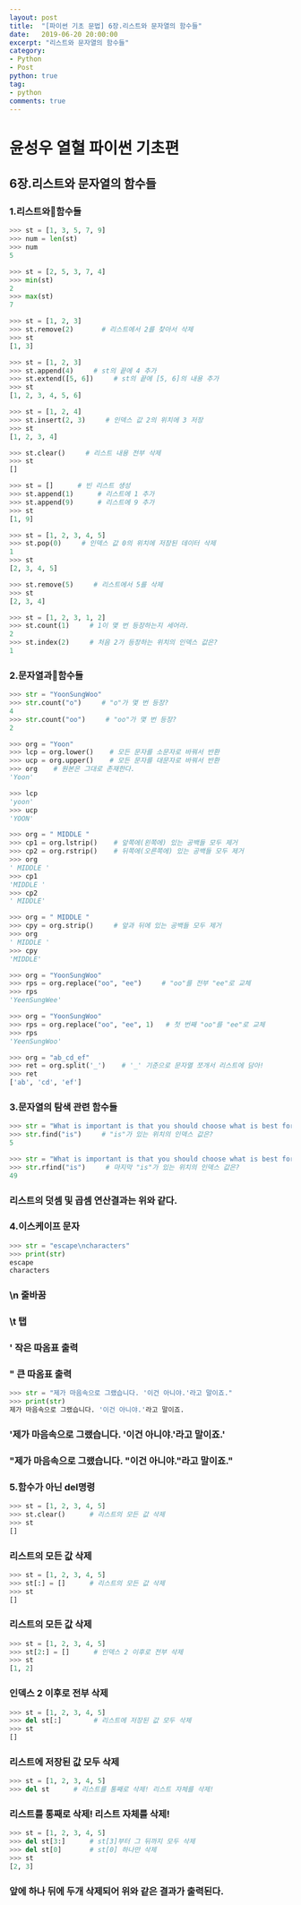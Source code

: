 ```yaml
---
layout: post
title:  "[파이썬 기초 문법] 6장.리스트와 문자열의 함수들"
date:   2019-06-20 20:00:00
excerpt: "리스트와 문자열의 함수들"
category:
- Python
- Post
python: true
tag:
- python
comments: true
---
```


# 윤성우 열혈 파이썬 기초편
## 6장.리스트와 문자열의 함수들
### 1.리스트와함수들
~~~ python
>>> st = [1, 3, 5, 7, 9]
>>> num = len(st)
>>> num
5

>>> st = [2, 5, 3, 7, 4]
>>> min(st)
2
>>> max(st)
7
~~~

~~~ python
>>> st = [1, 2, 3]
>>> st.remove(2)       # 리스트에서 2를 찾아서 삭제
>>> st
[1, 3]
~~~

~~~ python
>>> st = [1, 2, 3]
>>> st.append(4)     # st의 끝에 4 추가
>>> st.extend([5, 6])     # st의 끝에 [5, 6]의 내용 추가
>>> st
[1, 2, 3, 4, 5, 6]
~~~

~~~ python
>>> st = [1, 2, 4]
>>> st.insert(2, 3)     # 인덱스 값 2의 위치에 3 저장
>>> st
[1, 2, 3, 4]

>>> st.clear()     # 리스트 내용 전부 삭제
>>> st
[]
~~~

~~~ python
>>> st = []      # 빈 리스트 생성
>>> st.append(1)      # 리스트에 1 추가
>>> st.append(9)      # 리스트에 9 추가
>>> st
[1, 9]
~~~

~~~ python
>>> st = [1, 2, 3, 4, 5]
>>> st.pop(0)     # 인덱스 값 0의 위치에 저장된 데이터 삭제
1
>>> st
[2, 3, 4, 5]

>>> st.remove(5)     # 리스트에서 5를 삭제
>>> st
[2, 3, 4]
~~~

~~~ python
>>> st = [1, 2, 3, 1, 2]
>>> st.count(1)     # 1이 몇 번 등장하는지 세어라.
2
>>> st.index(2)     # 처음 2가 등장하는 위치의 인덱스 값은?
1
~~~
### 2.문자열과함수들
~~~ python
>>> str = "YoonSungWoo"
>>> str.count("o")     # "o"가 몇 번 등장?
4
>>> str.count("oo")     # "oo"가 몇 번 등장?
2
~~~

~~~ python
>>> org = "Yoon"
>>> lcp = org.lower()    # 모든 문자를 소문자로 바꿔서 반환
>>> ucp = org.upper()    # 모든 문자를 대문자로 바꿔서 반환
>>> org    # 원본은 그대로 존재한다.
'Yoon'
~~~

~~~ python
>>> lcp
'yoon'
>>> ucp
'YOON'
~~~

~~~ python
>>> org = " MIDDLE "
>>> cp1 = org.lstrip()    # 앞쪽에(왼쪽에) 있는 공백들 모두 제거
>>> cp2 = org.rstrip()    # 뒤쪽에(오른쪽에) 있는 공백들 모두 제거
>>> org
' MIDDLE '
>>> cp1
'MIDDLE '
>>> cp2
' MIDDLE'
~~~

~~~ python
>>> org = " MIDDLE "
>>> cpy = org.strip()     # 앞과 뒤에 있는 공백들 모두 제거
>>> org
' MIDDLE '
>>> cpy
'MIDDLE'
~~~

~~~ python
>>> org = "YoonSungWoo"
>>> rps = org.replace("oo", "ee")     # "oo"를 전부 "ee"로 교체
>>> rps
'YeenSungWee'
~~~

~~~ python
>>> org = "YoonSungWoo"
>>> rps = org.replace("oo", "ee", 1)   # 첫 번째 "oo"를 "ee"로 교체
>>> rps
'YeenSungWoo'
~~~

~~~ python
>>> org = "ab_cd_ef"
>>> ret = org.split('_')    # '_' 기준으로 문자열 쪼개서 리스트에 담아!
>>> ret
['ab', 'cd', 'ef']
~~~

### 3.문자열의 탐색 관련 함수들
~~~ python
>>> str = "What is important is that you should choose what is best for you"
>>> str.find("is")     # "is"가 있는 위치의 인덱스 값은?
5

>>> str = "What is important is that you should choose what is best for you"
>>> str.rfind("is")     # 마지막 "is"가 있는 위치의 인덱스 값은?
49
~~~
### 리스트의 덧셈 및 곱셈 연산결과는 위와 같다.

### 4.이스케이프 문자
~~~ python
>>> str = "escape\ncharacters"
>>> print(str)
escape
characters
~~~
### \n 줄바꿈
### \t 탭
### \' 작은 따옴표 출력
### \" 큰 따옴표 출력

~~~ python
>>> str = "제가 마음속으로 그랬습니다. '이건 아니야.'라고 말이죠."
>>> print(str)
제가 마음속으로 그랬습니다. '이건 아니야.'라고 말이죠.
~~~
### '제가 마음속으로 그랬습니다. \'이건 아니야.\'라고 말이죠.'
### "제가 마음속으로 그랬습니다. \"이건 아니야.\"라고 말이죠."

### 5.함수가 아닌 del명령
~~~ python
>>> st = [1, 2, 3, 4, 5]
>>> st.clear()      # 리스트의 모든 값 삭제
>>> st
[]
~~~
### 리스트의 모든 값 삭제

~~~ python
>>> st = [1, 2, 3, 4, 5]
>>> st[:] = []      # 리스트의 모든 값 삭제
>>> st
[]
~~~
### 리스트의 모든 값 삭제

~~~ python
>>> st = [1, 2, 3, 4, 5]
>>> st[2:] = []      # 인덱스 2 이후로 전부 삭제
>>> st
[1, 2]
~~~
### 인덱스 2 이후로 전부 삭제

~~~ python
>>> st = [1, 2, 3, 4, 5]
>>> del st[:]        # 리스트에 저장된 값 모두 삭제
>>> st
[]
~~~
### 리스트에 저장된 값 모두 삭제

~~~ python
>>> st = [1, 2, 3, 4, 5]
>>> del st      # 리스트를 통째로 삭제! 리스트 자체를 삭제!
~~~
### 리스트를 통째로 삭제! 리스트 자체를 삭제!

~~~ python
>>> st = [1, 2, 3, 4, 5]
>>> del st[3:]      # st[3]부터 그 뒤까지 모두 삭제
>>> del st[0]       # st[0] 하나만 삭제
>>> st
[2, 3]
~~~
### 앞에 하나 뒤에 두개 삭제되어 위와 같은 결과가 출력된다.
<br>
